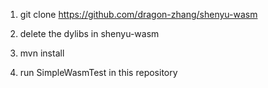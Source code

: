 
1. git clone https://github.com/dragon-zhang/shenyu-wasm

2. delete the dylibs in shenyu-wasm

3. mvn install

4. run SimpleWasmTest in this repository
